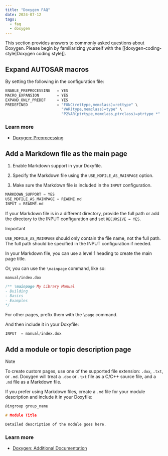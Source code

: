 ```yaml
---
title: "Doxygen FAQ"
date: 2024-07-12
tags:
  - faq
  - doxygen
---
```


This section provides answers to commonly asked questions about Doxygen. Please begin by familiarizing yourself with the [[doxygen-coding-style|Doxygen coding style]].

## Expand AUTOSAR macros

By setting the following in the configuration file:

```c
ENABLE_PREPROCESSING   = YES
MACRO_EXPANSION        = YES
EXPAND_ONLY_PREDEF     = YES
PREDEFINED             = "FUNC(rettype,memclass)=rettype" \             
                         "VAR(type,memclass)=type" \
                         "P2VAR(ptrtype,memclass,ptrclass)=ptrtype *"
```

### Learn more

- [Doxygen: Preprocessing](https://www.doxygen.nl/manual/preprocessing.html)

## Add a Markdown file as the main page

1. Enable Markdown support in your Doxyfile.

2. Specify the Markdown file using the `USE_MDFILE_AS_MAINPAGE` option.

3. Make sure the Markdown file is included in the `INPUT` configuration.

```c
MARKDOWN_SUPPORT = YES
USE_MDFILE_AS_MAINPAGE = README.md
INPUT = README.md
```

If your Markdown file is in a different directory, provide the full path or add the directory to the INPUT configuration and set `RECURSIVE = YES`.

> [!important]
> `USE_MDFILE_AS_MAINPAGE` should only contain the file name, not the full path. The full path should be specified in the INPUT configuration if needed.

In your Markdown file, you can use a level 1 heading to create the main page title.

Or, you can use the `\mainpage` command, like so:

`manual/index.dox`

```c
/** \mainpage My Library Manual
- Building
- Basics
- Examples
*/
```

For other pages, prefix them with the `\page` command.

And then include it in your Doxyfile:

```c
INPUT  = manual/index.dox
```

## Add a module or topic description page

> [!note]
> To create custom pages, use one of the supported file extension: `.dox`, `.txt`, or `.md`. Doxygen will treat a `.dox` or `.txt` file as a C/C++ source file, and a `.md` file as a Markdown file.

If you prefer using Markdown files, create a `.md` file for your module description and include it in your Doxyfile:

```c
@ingroup group_name

# Module Title

Detailed description of the module goes here.
```

### Learn more

- [Doxygen: Additional Documentation](https://doxygen.nl/manual/additional.html)
